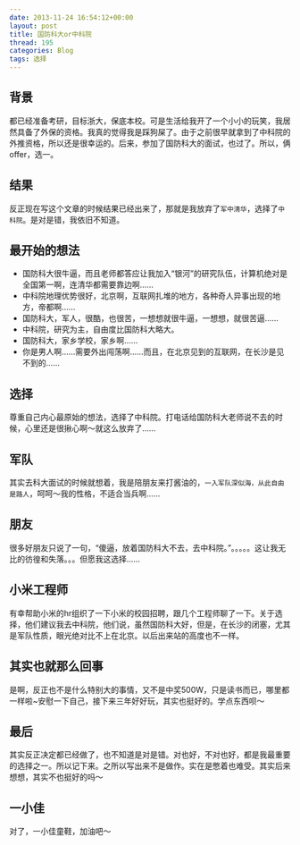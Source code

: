 ```yaml
---
date: 2013-11-24 16:54:12+00:00
layout: post
title: 国防科大or中科院
thread: 195
categories: Blog
tags: 选择
---
```


## 背景
都已经准备考研，目标浙大，保底本校。可是生活给我开了一个小小的玩笑，我居然具备了外保的资格。我真的觉得我是踩狗屎了。由于之前很早就拿到了中科院的外推资格，所以还是很幸运的。后来，参加了国防科大的面试，也过了。所以，俩offer，选一。

## 结果
反正现在写这个文章的时候结果已经出来了，那就是我放弃了`军中清华`，选择了`中科院`。是对是错，我依旧不知道。

## 最开始的想法
*   国防科大很牛逼，而且老师都答应让我加入“银河”的研究队伍，计算机绝对是全国第一啊，连清华都需要靠边啊……
*   中科院地理优势很好，北京啊，互联网扎堆的地方，各种奇人异事出现的地方，帝都啊……
*   国防科大，军人，很酷，也很苦，一想想就很牛逼，一想想，就很苦逼……
*   中科院，研究为主，自由度比国防科大略大。
*   国防科大，家乡学校，家乡啊……
*   你是男人啊……需要外出闯荡啊……而且，在北京见到的互联网，在长沙是见不到的……

## 选择
尊重自己内心最原始的想法，选择了中科院。打电话给国防科大老师说不去的时候，心里还是很揪心啊～就这么放弃了……

## 军队
其实去科大面试的时候就想着，我是陪朋友来打酱油的，`一入军队深似海，从此自由是路人`，呵呵～我的性格，不适合当兵啊……

## 朋友
很多好朋友只说了一句，“傻逼，放着国防科大不去，去中科院。”。。。。。这让我无比的彷徨和失落。。。但愿我这选择……

## 小米工程师
有幸帮助小米的hr组织了一下小米的校园招聘，跟几个工程师聊了一下。关于选择，他们建议我去中科院，他们说，虽然国防科大好，但是，在长沙的闭塞，尤其是军队性质，眼光绝对比不上在北京。以后出来站的高度也不一样。

## 其实也就那么回事
是啊，反正也不是什么特别大的事情，又不是中奖500W，只是读书而已，哪里都一样啦~安慰一下自己，接下来三年好好玩，其实也挺好的。学点东西呗～

## 最后
其实反正决定都已经做了，也不知道是对是错。对也好，不对也好，都是我最重要的选择之一。所以记下来。之所以写出来不是做作。实在是憋着也难受。其实后来想想，其实不也挺好的吗～

## 一小佳
对了，一小佳童鞋，加油吧～